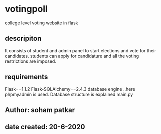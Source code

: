 # votingpoll
college level voting website in flask

## descripiton
It consists of student and admin panel to start elections and vote for their candidates.
students can apply for candidature and all the voting restrictions are imposed.

## requirements
Flask==1.1.2
Flask-SQLAlchemy==2.4.3
database engine ..here phpmyadmin is used.
Database structure is explained main.py

## Author: soham patkar
## date created: 20-6-2020
